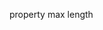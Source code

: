 <!-- - dependency random -->
<!-- - no loops (may not reach the maximum call) -->
<!-- - bug:
    reactiveclass rebeca0(0) {
        knownrebecs {
            rebeca1 kr1;
            rebeca2 kr2;
        }
        msgsrv r0m0() {
            kr0.r0m0() // self
        }
    } -->

<!-- - msgserver & constructor body (if condition & assignment) & statevars -->
<!-- - buffer size based on number of calls -->

<!-- - call some msgservers in body constructor -->

<!-- Session -->

<!-- - if conditions should be boolean -->
<!-- - msgserver call should always reach the maximum (check minimum maximum msgservers) -->
<!-- - run rebec codes (check if they compile) -->
<!-- - get property length and the count of the members of the set from user and print the set of properties with that length -->

<!-- - testcase -->
<!-- - bug: In generating msgservers graph, we're checking all pairs of msgservers but as we add some of them at first, then later pairs can't be added. so we may not reach the max msgserver call sequence! -->

<!-- - بدنه‌ها حداقل یک statement داشته باشند -->
<!-- - the count of the members of the set from user: یعنی طول مجموعه‌ی property -->
<!-- - در کانستراکتور همه‌ی statevar ها رو مقدار اولیه بده -->
<!-- - توی property فرمت خروجی به این شکل باشه: ('r2m1', 'r0m0') -> (rebeca2 . r0m0 . rebeca0) -->
<!-- - در property set باید مسیرهایی که طول بیشتر از مقدار وارد شده دارند رو هم انتخاب کنم، بعد از یال‌هاش به تعداد وارد شده، به صورت رندم انتخاب کنم. الویت اینه که اونایی که پشت سر هم کال نمیشن انتخاب بشه -->
<!-- - یک dfa میخوایم از property set:
در هر property هر عضوش رو به عنوان یال‌های یک dfa در نظر بگیر. و یک property یک مسیر از نود شروع به نود پایان در dfa باشه. dfa رو به صورت یک مجموعه‌ای از (node,edge,node) خروجی بده. که اینجا edge همون عضو‌های property هست. -->
<!-- - تعداد ربکاهایی که در یک property شرکت می‌کنند هم باید از کاربر گرفته بشه ---- Not Needed ---- -->
<!-- - for dfa: https://pypi.org/project/automata-lib/ -->

<!-- - باید یال بکوارد هم داشته باشه: از کل مسج‌ها به صورت رندم یکی انتخاب بشه و توی یه sequence از یه نود به یه نود قبلی یال داشته باشه. تعداد بکواردها رو هم ورودی بگیر -->
<!-- - یه سوال دیگه اینکه قرار شد تو dfa ای که دارم، state ای که trap باشه نداشته باشم؟ یعنی تو هر state به ازای input هایی که به جایی نمیره، توی همون state بمونه. درسته؟ -->
<!-- - جدول باید به ازای هر transition و هر pre-transition یه ردیف داشته باشه.
  transition: یه یال رو انتخاب میکنیم
  pre-transition: یال‌های قبل از یال transition
  vio-transition: یال pre رو در نظر میگیریم بعد دنبال یال‌های بکواردی میگردیم که اون یال pre بین نود ابتدا و انتهای این یال بکوارد قرار بگیره. به این یال‌های بکوارد میگیم vio

  مثلا a -> b -> c -> d و d -> b
  اینجا d -> b یک یال بکوارد هست
  فرض کن c -> d یال transition مون باشه

  - فرض کن b -> c یال pre مون باشه
    در این صورت d -> b یک یال vio هست

  - فرض کن a -> b یال pre مون باشه
    در این صورت یال vio نداره -->

<!-- - بپرسه چندتاش رابطه‌ی علی داشته باشه چندتاش نداشته باشه -->
<!-- - تعداد بکواردها رو هم ورودی بگیر -->
<!-- - self-loop رو حذف کن. و جدول ها رو از روی dfa که minify شده بساز -->
<!-- - اسم state ها رو عوض کن که q0,q1,... باشن -->
<!-- - واسه هر ربکا یه جدول باید بدم. -->
<!-- - یال pre: یال‌هایی که دقیقا یکی قبل از transition هستن. (یعنی ربطی به sequence نداره. کل یال‌های قبلیش) -->
<!-- - تو جدول باید کل tranition نوشته بشه. یعنی (qsender, msg, qreceiver) -->

<!-- یه نکته دیگه اینکه از یال فاینال هیج ترنزیشنی چه بکوارد و چه فوروارد نباید خارج بشه -->

<!-- read from a json file -->
<!-- property set has some duplicastes -->
<!-- rename rebec names in table -->

property max length
